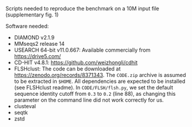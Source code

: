 Scripts needed to reproduce the benchmark on a 10M input file (supplementary fig. 1)

Software needed:

- DIAMOND v2.1.9
- MMseqs2 release 14
- USEARCH 64-bit v11.0.667: Available commercially from https://drive5.com/
- CD-HIT v4.8.1: https://github.com/weizhongli/cdhit
- FLSHclust: The code can be downloaded at https://zenodo.org/records/8371343.
  The `CODE.zip` archive is assumed to be extracted in `$HOME`. All dependencies
  are expected to be installed (see FLSHclust readme). In `CODE/FLSH/flsh.py`, we
  set the default sequence identity cutoff from `0.3` to `0.2` (line 88), as
  changing this parameter on the command line did not work correctly for us.
- clusteval
- seqtk
- zstd
